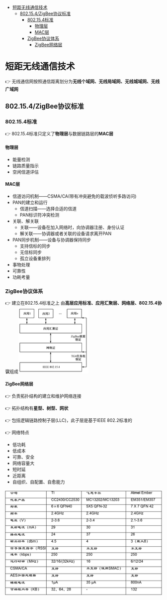 - [短距无线通信技术](#%e7%9f%ad%e8%b7%9d%e6%97%a0%e7%ba%bf%e9%80%9a%e4%bf%a1%e6%8a%80%e6%9c%af)
  - [802.15.4/ZigBee协议标准](#802154zigbee%e5%8d%8f%e8%ae%ae%e6%a0%87%e5%87%86)
    - [802.15.4标准](#802154%e6%a0%87%e5%87%86)
      - [物理层](#%e7%89%a9%e7%90%86%e5%b1%82)
      - [MAC层](#mac%e5%b1%82)
    - [ZigBee协议体系](#zigbee%e5%8d%8f%e8%ae%ae%e4%bd%93%e7%b3%bb)
      - [ZigBee网络层](#zigbee%e7%bd%91%e7%bb%9c%e5%b1%82)

# 短距无线通信技术

👉 无线通信网按照通信距离划分为**无线个域网、无线局域网、无线城域网、无线广域网**

## 802.15.4/ZigBee协议标准

### 802.15.4标准

👉 802.15.4标准只定义了**物理层**与数据链路层的**MAC层**

#### 物理层

- 能量检测
- 链路质量指示
- 空闲信道评估

#### MAC层

- 信道访问机制——CSMA/CA(带有冲突避免的载波侦听多路访问)
- PAN的建立和运行
  - 信道扫描——选择合适的信道
  - PAN标识符冲突检测
- 关联、解关联
  - 关联——设备在加入网络时，向协调器注册、身份认证
  - 解关联——协调器或者关联的设备请求离开PAN
- PAN同步机制——设备与协调器保持同步
  - 支持信标的同步
  - 无信标同步
  - 孤立设备重排列
- 事物处理
- 可靠性
- 功耗考量

### ZigBee协议体系

👉 建立在802.15.4标准之上 由**高层应用标准、应用汇聚层、网络层、802.15.4协议**组成![ZigBee体系](captures/ZigBee体系.png "ZigBee体系")

#### ZigBee网络层

👉 负责拓扑结构的建立和维护网络连接

👉 拓扑结构有**星型、树型、网状**

👉 包括逻辑链路控制子层(LLC)，此子层是基于IEEE 802.2标准的

👉 网络特点

- 低功耗
- 低成本
- 可靠、安全
- 网络容量大
- 短时延
- 近距离
- 自组织、自配置、自愈能力

![ZigBee常用射频芯片](captures/ZigBee常用射频芯片.png "ZigBee常用射频芯片")